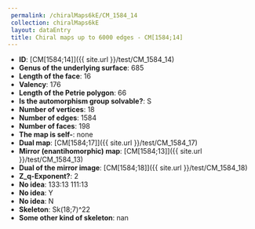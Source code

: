 ```yaml
--- 
 permalink: /chiralMaps6kE/CM_1584_14 
 collection: chiralMaps6kE
 layout: dataEntry
 title: Chiral maps up to 6000 edges - CM[1584;14]
---
```


- **ID**: [CM[1584;14]]({{ site.url }}/test/CM_1584_14)
- **Genus of the underlying surface**: 685
- **Length of the face**: 16
- **Valency**: 176
- **Length of the Petrie polygon**: 66
- **Is the automorphism group solvable?**: S
- **Number of vertices**: 18
- **Number of edges**: 1584
- **Number of faces**: 198
- **The map is self-**: none
- **Dual map**: [CM[1584;17]]({{ site.url }}/test/CM_1584_17)
- **Mirror (enantihomorphic) map**: [CM[1584;13]]({{ site.url }}/test/CM_1584_13)
- **Dual of the mirror image**: [CM[1584;18]]({{ site.url }}/test/CM_1584_18)
- **Z_q-Exponent?**: 2
- **No idea**:  133:13 111:13
- **No idea**: Y
- **No idea**: N
- **Skeleton**: Sk(18;7)^22
- **Some other kind of skeleton**: nan
